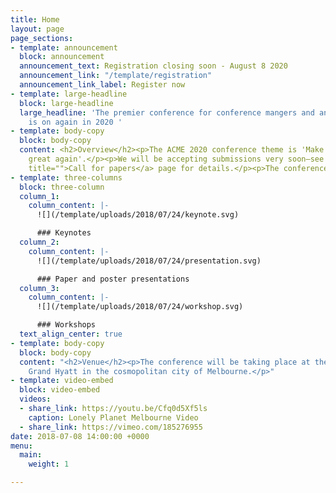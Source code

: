 ```yaml
---
title: Home
layout: page
page_sections:
- template: announcement
  block: announcement
  announcement_text: Registration closing soon - August 8 2020
  announcement_link: "/template/registration"
  announcement_link_label: Register now
- template: large-headline
  block: large-headline
  large_headline: 'The premier conference for conference mangers and and evangelists
    is on again in 2020 '
- template: body-copy
  block: body-copy
  content: <h2>Overview</h2><p>The ACME 2020 conference theme is 'Make your event
    great again'.</p><p>We will be accepting submissions very soon—see the <a href="/template/call-for-papers/"
    title="">Call for papers</a> page for details.</p><p>The conference will include:</p>
- template: three-columns
  block: three-column
  column_1:
    column_content: |-
      ![](/template/uploads/2018/07/24/keynote.svg)

      ### Keynotes
  column_2:
    column_content: |-
      ![](/template/uploads/2018/07/24/presentation.svg)

      ### Paper and poster presentations
  column_3:
    column_content: |-
      ![](/template/uploads/2018/07/24/workshop.svg)

      ### Workshops
  text_align_center: true
- template: body-copy
  block: body-copy
  content: "<h2>Venue</h2><p>The conference will be taking place at the beautiful
    Grand Hyatt in the cosmopolitan city of Melbourne.</p>"
- template: video-embed
  block: video-embed
  videos:
  - share_link: https://youtu.be/Cfq0d5Xf5ls
    caption: Lonely Planet Melbourne Video
  - share_link: https://vimeo.com/185276955
date: 2018-07-08 14:00:00 +0000
menu:
  main:
    weight: 1

---
```


